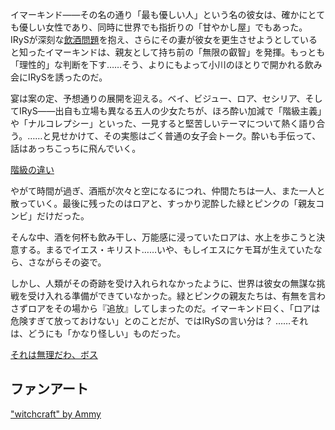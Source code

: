 <!-- title: 階級主義者たち -->
<!-- relationship: Business -->

イマーキンド――その名の通り「最も優しい人」という名の彼女は、確かにとても優しい女性であり、同時に世界でも指折りの「甘やかし屋」でもあった。IRySが深刻な[飲酒問題](https://www.youtube.com/live/axlJjQQ_rzU?si=pUq6lA_E5OP_5Hkn&t=8066)を抱え、さらにその妻が彼女を更生させようとしていると知ったイマーキンドは、親友として持ち前の「無限の叡智」を発揮。もっとも「理性的」な判断を下す……そう、よりにもよって小川のほとりで開かれる飲み会にIRySを誘ったのだ。

宴は案の定、予想通りの展開を迎える。ベイ、ビジュー、ロア、セシリア、そしてIRyS――出自も立場も異なる五人の少女たちが、ほろ酔い加減で「階級主義」や「ナルコレプシー」といった、一見すると堅苦しいテーマについて熱く語り合う。……と見せかけて、その実態はごく普通の女子会トーク。酔いも手伝って、話はあっちこっちに飛んでいく。

[階級の違い](#embed:ttps://www.youtube.com/live/axlJjQQ_rzU?si=f-5Cd4a3zXmdMpX9&t=9651)

やがて時間が過ぎ、酒瓶が次々と空になるにつれ、仲間たちは一人、また一人と散っていく。最後に残ったのはロアと、すっかり泥酔した緑とピンクの「親友コンビ」だけだった。

そんな中、酒を何杯も飲み干し、万能感に浸っていたロアは、水上を歩こうと決意する。まるでイエス・キリスト……いや、もしイエスにケモ耳が生えていたなら、さながらその姿で。

しかし、人類がその奇跡を受け入れられなかったように、世界は彼女の無謀な挑戦を受け入れる準備ができていなかった。緑とピンクの親友たちは、有無を言わさずロアをその場から『追放』してしまったのだ。イマーキンド曰く、「ロアは危険すぎて放っておけない」とのことだが、ではIRySの言い分は？ ……それは、どうにも「かなり怪しい」ものだった。

[それは無理だわ、ボス](#embed:https://www.youtube.com/live/axlJjQQ_rzU?si=fyqwpYA7HUIavSRU&t=10084)

## ファンアート

["witchcraft" by Ammy](https://x.com/Ammiietty/status/1919997510287794293)

<!-- raora -->